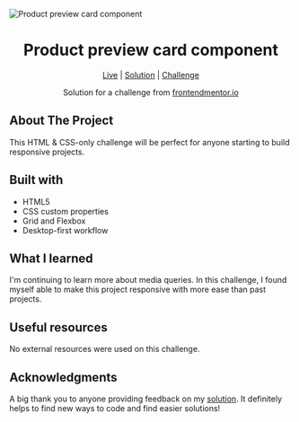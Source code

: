 ![Product preview card component](https://github.com/NathanRayM/Product-preview-card-component-Frontend-Mentor/blob/main/Screen%20Shot%202023-10-13%20at%2010.15.53%20PM.png)

<h1 align="center">Product preview card component</h1>

<div align="center">

[Live](https://nathanraym.github.io/Product-preview-card-component-Frontend-Mentor/)
| [Solution](https://github.com/NathanRayM/Product-preview-card-component-Frontend-Mentor.git)
| [Challenge](https://www.frontendmentor.io/challenges/product-preview-card-component-GO7UmttRfa)

Solution for a challenge from [frontendmentor.io](https://www.frontendmentor.io/)

</div>

## About The Project

This HTML & CSS-only challenge will be perfect for anyone starting to build responsive projects.

## Built with

- HTML5
- CSS custom properties
- Grid and Flexbox
- Desktop-first workflow

## What I learned

I'm continuing to learn more about media queries. In this challenge, I found myself able to make this project responsive with more ease than past projects.

## Useful resources

No external resources were used on this challenge.

## Acknowledgments

A big thank you to anyone providing feedback on my [solution](). It definitely helps to find new ways to code and find easier solutions!
